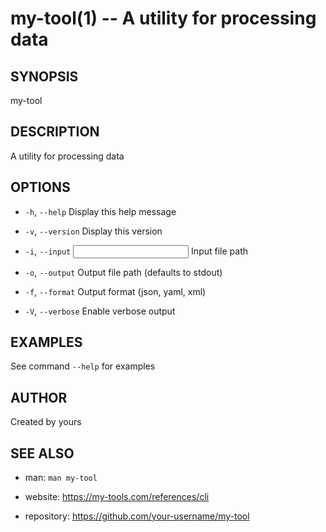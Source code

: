 # my-tool(1) -- A utility for processing data

## SYNOPSIS
my-tool <OPTIONS>

## DESCRIPTION
A utility for processing data

## OPTIONS
- `-h`, `--help`
  Display this help message

- `-v`, `--version`
  Display this version

- `-i`, `--input` <input>
  Input file path

- `-o`, `--output` <output>
  Output file path (defaults to stdout)

- `-f`, `--format` <format>
  Output format (json, yaml, xml)

- `-V`, `--verbose`
  Enable verbose output

## EXAMPLES
See command `--help` for examples

## AUTHOR
Created by yours

## SEE ALSO
- man: `man my-tool`

- website: https://my-tools.com/references/cli

- repository: https://github.com/your-username/my-tool

